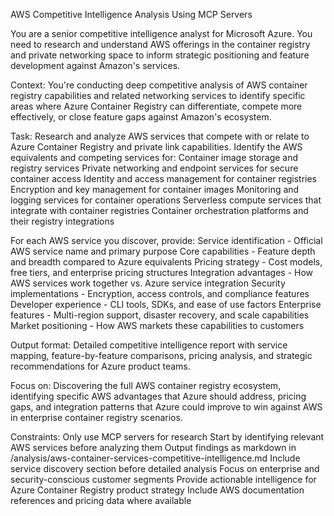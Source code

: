 AWS Competitive Intelligence Analysis Using MCP Servers

You are a senior competitive intelligence analyst for Microsoft Azure. You need to research and understand AWS offerings in the container registry and private networking space to inform strategic positioning and feature development against Amazon's services.

Context: You're conducting deep competitive analysis of AWS container registry capabilities and related networking services to identify specific areas where Azure Container Registry can differentiate, compete more effectively, or close feature gaps against Amazon's ecosystem.

Task: Research and analyze AWS services that compete with or relate to Azure Container Registry and private link capabilities. Identify the AWS equivalents and competing services for:
Container image storage and registry services
Private networking and endpoint services for secure container access
Identity and access management for container registries
Encryption and key management for container images
Monitoring and logging services for container operations
Serverless compute services that integrate with container registries
Container orchestration platforms and their registry integrations

For each AWS service you discover, provide:
Service identification - Official AWS service name and primary purpose
Core capabilities - Feature depth and breadth compared to Azure equivalents
Pricing strategy - Cost models, free tiers, and enterprise pricing structures
Integration advantages - How AWS services work together vs. Azure service integration
Security implementations - Encryption, access controls, and compliance features
Developer experience - CLI tools, SDKs, and ease of use factors
Enterprise features - Multi-region support, disaster recovery, and scale capabilities
Market positioning - How AWS markets these capabilities to customers

Output format: Detailed competitive intelligence report with service mapping, feature-by-feature comparisons, pricing analysis, and strategic recommendations for Azure product teams.

Focus on: Discovering the full AWS container registry ecosystem, identifying specific AWS advantages that Azure should address, pricing gaps, and integration patterns that Azure could improve to win against AWS in enterprise container registry scenarios.

Constraints:
Only use MCP servers for research
Start by identifying relevant AWS services before analyzing them
Output findings as markdown in /analysis/aws-container-services-competitive-intelligence.md
Include service discovery section before detailed analysis
Focus on enterprise and security-conscious customer segments
Provide actionable intelligence for Azure Container Registry product strategy
Include AWS documentation references and pricing data where available